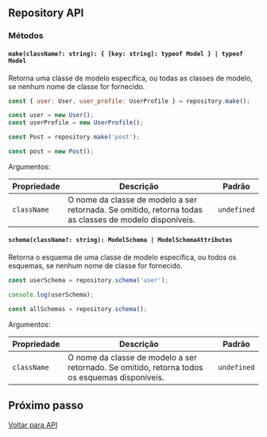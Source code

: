 ## Repository API

### Métodos

#### `make(className?: string): { [key: string]: typeof Model } | typeof Model`

Retorna uma classe de modelo específica, ou todas as classes de modelo, se nenhum nome de classe for fornecido.

```javascript
const { user: User, user_profile: UserProfile } = repository.make();

const user = new User();
const userProfile = new UserProfile();

const Post = repository.make('post');

const post = new Post();
```

Argumentos:

| Propriedade | Descrição | Padrão |
| --- | --- | --- |
| `className` | O nome da classe de modelo a ser retornada. Se omitido, retorna todas as classes de modelo disponíveis. | `undefined` |

#### `schema(className?: string): ModelSchema | ModelSchemaAttributes`

Retorna o esquema de uma classe de modelo específica, ou todos os esquemas, se nenhum nome de classe for fornecido.

```javascript
const userSchema = repository.schema('user');

console.log(userSchema);

const allSchemas = repository.schema();
```

Argumentos:

| Propriedade | Descrição | Padrão |
| --- | --- | --- |
| `className` | O nome da classe de modelo a ser retornado. Se omitido, retorna todos os esquemas disponíveis. | `undefined` |

## Próximo passo

[Voltar para API](./4-API.md)

